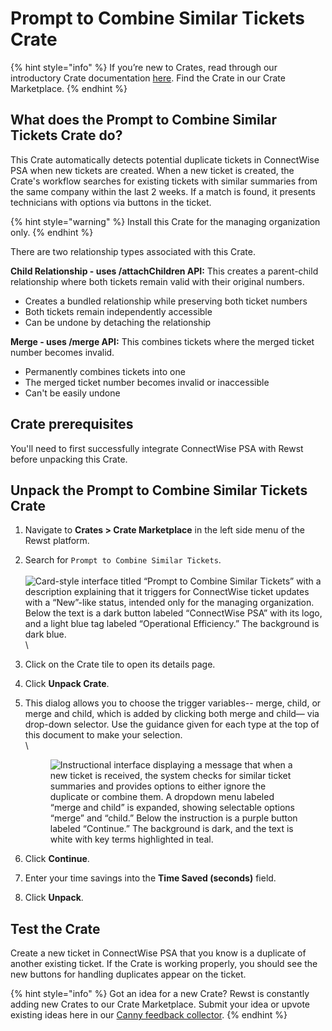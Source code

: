 # Prompt to Combine Similar Tickets Crate

{% hint style="info" %}
If you’re new to Crates, read through our introductory Crate documentation [here](https://docs.rewst.help/prebuilt-automations/crates). Find the Crate in our Crate Marketplace.
{% endhint %}

## What does the Prompt to Combine Similar Tickets Crate do?

This Crate automatically detects potential duplicate tickets in ConnectWise PSA when new tickets are created. When a new ticket is created, the Crate's workflow searches for existing tickets with similar summaries from the same company within the last 2 weeks. If a match is found, it presents technicians with options via buttons in the ticket.

{% hint style="warning" %}
Install this Crate for the managing organization only.
{% endhint %}

There are two relationship types associated with this Crate.

**Child Relationship - uses /attachChildren API:** This creates a parent-child relationship where both tickets remain valid with their original numbers.

* Creates a bundled relationship while preserving both ticket numbers
* Both tickets remain independently accessible
* Can be undone by detaching the relationship

**Merge - uses /merge API:** This combines tickets where the merged ticket number becomes invalid.

* Permanently combines tickets into one
* The merged ticket number becomes invalid or inaccessible
* Can't be easily undone

## Crate prerequisites

You'll need to first successfully integrate ConnectWise PSA with Rewst before unpacking this Crate.

## Unpack the Prompt to Combine Similar Tickets Crate

1. Navigate to **Crates > Crate Marketplace** in the left side menu of the Rewst platform.
2. Search for `Prompt to Combine Similar Tickets`.\
   \
   ![Card-style interface titled “Prompt to Combine Similar Tickets” with a description explaining that it triggers for ConnectWise ticket updates with a “New”-like status, intended only for the managing organization. Below the text is a dark button labeled “ConnectWise PSA” with its logo, and a light blue tag labeled “Operational Efficiency.” The background is dark blue.](<../../../.gitbook/assets/Screenshot 2025-08-07 at 4.25.45 PM.png>)\

3. Click on the Crate tile to open its details page.
4. Click **Unpack Crate**.
5.  This dialog allows you to choose the trigger variables-- merge, child, or merge and child, which is added by clicking both merge and child— via drop-down selector. Use the guidance given for each type at the top of this document to make your selection.\
    \


    <figure><img src="../../../.gitbook/assets/Screenshot 2025-08-08 at 9.21.48 AM.png" alt="Instructional interface displaying a message that when a new ticket is received, the system checks for similar ticket summaries and provides options to either ignore the duplicate or combine them. A dropdown menu labeled “merge and child” is expanded, showing selectable options “merge” and “child.” Below the instruction is a purple button labeled “Continue.” The background is dark, and the text is white with key terms highlighted in teal."><figcaption></figcaption></figure>
6. Click **Continue**.
7. Enter your time savings into the **Time Saved (seconds)** field.
8. Click **Unpack**.

## Test the Crate

Create a new ticket in ConnectWise PSA that you know is a duplicate of another existing ticket. If the Crate is working properly, you should see the new buttons for handling duplicates appear on the ticket.&#x20;



{% hint style="info" %}
Got an idea for a new Crate? Rewst is constantly adding new Crates to our Crate Marketplace. Submit your idea or upvote existing ideas here in our [Canny feedback collector](https://rewst.canny.io/crates).
{% endhint %}
